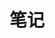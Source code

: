 ---
title: "笔记"
image: bg.jpg
description: 垃圾合集
style:
    background: "#c2a8ec"
    color: "#fefecc"
---